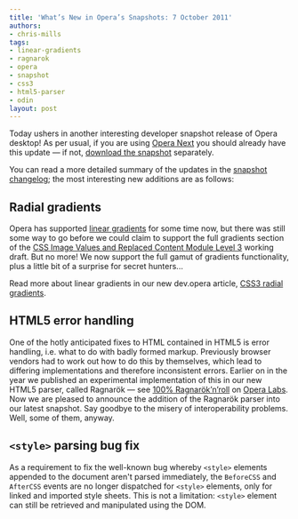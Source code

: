 ```yaml
---
title: 'What’s New in Opera’s Snapshots: 7 October 2011'
authors:
- chris-mills
tags:
- linear-gradients
- ragnarok
- opera
- snapshot
- css3
- html5-parser
- odin
layout: post
---
```

<p>Today ushers in another interesting developer snapshot release of Opera desktop! As per usual, if you are using <a href="http://www.opera.com/browser/next/">Opera Next</a> you should already have this update — if not, <a href="http://my.opera.com/desktopteam/blog/2011/10/07/ragnarok-css3-radial-gradients">download the snapshot</a> separately.</p>

<p>You can read a more detailed summary of the updates in the <a href="http://my.opera.com/desktopteam/blog/2011/10/07/ragnarok-css3-radial-gradients">snapshot changelog</a>; the most interesting new additions are as follows:</p>

<h2>Radial gradients</h2>

<p>Opera has supported <a href="http://dev.opera.com/articles/view/css3-linear-gradients/">linear gradients</a> for some time now, but there was still some way to go before we could claim to support the full gradients section of the <a href="http://www.w3.org/TR/css3-images/">CSS Image Values and Replaced Content Module Level 3</a> working draft. But no more! We now support the full gamut of gradients functionality, plus a little bit of a surprise for secret hunters...</p>

<p>Read more about linear gradients in our new dev.opera article, <a href="http://dev.opera.com/articles/view/css3-radial-gradients/">CSS3 radial gradients</a>.</p>

<h2>HTML5 error handling</h2>

<p>One of the hotly anticipated fixes to HTML contained in HTML5 is error handling, i.e. what to do with badly formed markup. Previously browser vendors had to work out how to do this by themselves, which lead to differing implementations and therefore inconsistent errors. Earlier on in the year we published an experimental implementation of this in our new HTML5 parser, called Ragnarök — see <a href="http://labs.opera.com/news/2011/07/21/">100% Ragnarök’n’roll</a> on <a href="http://labs.opera.com/">Opera Labs</a>. Now we are pleased to announce the addition of the Ragnarök parser into our latest snapshot. Say goodbye to the misery of interoperability problems. Well, some of them, anyway.</p>

<h2><code>&lt;style&gt;</code> parsing bug fix</h2>

<p>As a requirement to fix the well-known bug whereby <code>&lt;style&gt;</code> elements appended to the document aren&#39;t parsed immediately, the <code>BeforeCSS</code> and <code>AfterCSS</code> events are no longer dispatched for <code>&lt;style&gt;</code> elements, only for linked and imported style sheets. This is not a limitation: <code>&lt;style&gt;</code> element can still be retrieved and manipulated using the DOM.</p>
